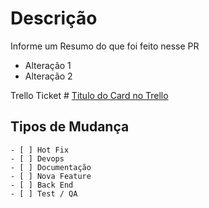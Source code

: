 # Descrição

Informe um Resumo do que foi feito nesse PR

*   Alteração 1
*   Alteração 2

Trello Ticket # [Titulo do Card no Trello](https://trello.com/c/)

## Tipos de Mudança

    - [ ] Hot Fix
    - [ ] Devops
    - [ ] Documentação
    - [ ] Nova Feature
    - [ ] Back End
    - [ ] Test / QA
